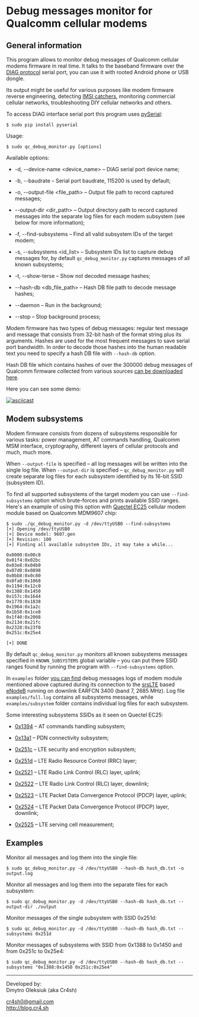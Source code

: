 
# Debug messages monitor for Qualcomm cellular modems

## General information

This program allows to monitor debug messages of Qualcomm cellular modems firmware in real time. It talks to the baseband firmware over the <a href="https://osmocom.org/projects/quectel-modems/wiki/Diag">DIAG protocol</a> serial port, you can use it with rooted Android phone or USB dongle.

Its output might be useful for various purposes like modem firmware reverse engineering, detecting <a href="https://en.wikipedia.org/wiki/IMSI-catcher">IMSI catchers</a>, monitoring commercial cellular networks, troubleshooting DIY cellular networks and others.

To access DIAG interface serial port this program uses <a href="https://pypi.org/project/pyserial/">pySerial</a>:

```
$ sudo pip install pyserial
```

Usage: 

```
$ sudo qc_debug_monitor.py [options]
```

Available options:

* -d, --device-name <device_name> – DIAG serial port device name;

* -b, --baudrate <baudrate> – Serial port baudrate, 115200 is used by default;

* -o, --output-file <file_path> – Output file path to record captured messages;

* --output-dir <dir_path> – Output directory path to record captured messages into the separate log files for each modem subsystem (see below for more information);
                        
* -f, --find-subsystems – Find all valid subsystem IDs of the target modem;
                        
* -s, --subsystems <id_list> – Subsystem IDs list to capture debug messages for, by default `qc_debug_monitor.py` captures messages of all known subsystems;
                        
* -t, --show-terse – Show not decoded message hashes;

* --hash-db <db_file_path> – Hash DB file path to decode message hashes;
  
* --daemon – Run in the background;

* --stop – Stop background process;

Modem firmware has two types of debug messages: regular text message and message that consists from 32-bit hash of the format string plus its arguments. Hashes are used for the most frequent messages to save serial port bandwidth. In order to decode those hashes into the human readable text you need to specify a hash DB file with `--hash-db` option.

Hash DB file which contains hashes of over the 300000 debug messages of Qualcomm firmware collected from various sources <a href="https://mega.nz/file/bR8wWK6I#8Yo9naeAe8d-jdW30D8u7q_N2Xcl54TebyQMOZNtzjk">can be downloaded here</a>.

Here you can see some demo:

[![asciicast](https://asciinema.org/a/JKsQuW8BurczhFpRYT8Z7tSD4.svg)](https://asciinema.org/a/JKsQuW8BurczhFpRYT8Z7tSD4)

## Modem subsystems

Modem firmware consists from dozens of subsystems responsible for various tasks: power management, AT commands handling, Qualcomm MSM interface, cryptography, different layers of cellular protocols and much, much more.

When `--output-file` is specified – all log messages will be written into the single log file. When `--output-dir` is specified – `qc_debug_monitor.py` will create separate log files for each subsystem identified by its 16-bit SSID (subsystem ID).

To find all supported subsystems of the target modem you can use `--find-subsystems` option which brute-forces and prints available SSID ranges. Here's an example of using this option with <a href="https://www.quectel.com/product/ec25.htm">Quectel EC25</a> cellular modem module based on Qualcomm MDM9607 chip:

```
$ sudo ./qc_debug_monitor.py -d /dev/ttyUSB0 --find-subsystems
[+] Opening /dev/ttyUSB0
[+] Device model: 9607.gen
[+] Revision: 100
[+] Finding all available subsystem IDs, it may take a while...

0x0000:0x00c8
0x01f4:0x02bc
0x03e8:0x04b0
0x07d0:0x0898
0x0bb8:0x0c80
0x0fa0:0x1068
0x1194:0x12c0
0x1388:0x1450
0x157c:0x1644
0x1770:0x1838
0x1964:0x1a2c
0x1b58:0x1ce8
0x1f40:0x2008
0x2134:0x21fc
0x2328:0x23f0
0x251c:0x25e4

[+] DONE
```

By default `qc_debug_monitor.py` monitors all known subsystems messages specified in `KNOWN_SUBSYSTEMS` global variable – you can put there SSID ranges found by running the program with `--find-subsystems` option.

In `examples` folder <a href="https://github.com/Cr4sh/qc_debug_monitor/tree/master/examples">you can find</a> debug messages logs of modem module mentioned above captured during its connection to the <a href="https://github.com/srsLTE/srsLTE">srsLTE</a> based <a href="https://en.wikipedia.org/wiki/Home_eNodeB">eNodeB</a> running on downlink EARFCN 3400 (band 7, 2685 MHz). Log file `examples/full.log` contains all subsystems messages, while `examples/subsystem` folder contains individual log files for each subsystem.

Some interesting subsystems SSIDs as it seen on Quectel EC25:

* <a href="https://github.com/Cr4sh/qc_debug_monitor/blob/master/examples/subsystems/ssid_1394.log">0x1394</a> – AT commands handling subsystem;

* <a href="https://github.com/Cr4sh/qc_debug_monitor/blob/master/examples/subsystems/ssid_13a1.log">0x13a1</a> – PDN connectivity subsystem;

* <a href="https://github.com/Cr4sh/qc_debug_monitor/blob/master/examples/subsystems/ssid_251c.log">0x251c</a> – LTE security and encryption subsystem;

* <a href="https://github.com/Cr4sh/qc_debug_monitor/blob/master/examples/subsystems/ssid_251d.log">0x251d</a> – LTE Radio Resource Control (RRC) layer;

* <a href="https://github.com/Cr4sh/qc_debug_monitor/blob/master/examples/subsystems/ssid_2521.log">0x2521</a> – LTE Radio Link Control (RLC) layer, uplink;

* <a href="https://github.com/Cr4sh/qc_debug_monitor/blob/master/examples/subsystems/ssid_2522.log">0x2522</a> – LTE Radio Link Control (RLC) layer, downlink;

* <a href="https://github.com/Cr4sh/qc_debug_monitor/blob/master/examples/subsystems/ssid_2523.log">0x2523</a> – LTE Packet Data Convergence Protocol (PDCP) layer, uplink;

* <a href="https://github.com/Cr4sh/qc_debug_monitor/blob/master/examples/subsystems/ssid_2524.log">0x2524</a> – LTE Packet Data Convergence Protocol (PDCP) layer, downlink;

* <a href="https://github.com/Cr4sh/qc_debug_monitor/blob/master/examples/subsystems/ssid_2525.log">0x2525</a> – LTE serving cell measurement;


## Examples

Monitor all messages and log them into the single file:

```
$ sudo qc_debug_monitor.py -d /dev/ttyUSB0 --hash-db hash_db.txt -o output.log 
```

Monitor all messages and log them into the separate files for each subsystem:

```
$ sudo qc_debug_monitor.py -d /dev/ttyUSB0 --hash-db hash_db.txt --output-dir ./output
```

Monitor messages of the single subsystem with SSID 0x251d:

```
$ sudo qc_debug_monitor.py -d /dev/ttyUSB0 --hash-db hash_db.txt --subsystems 0x251d
```

Monitor messages of subsystems with SSID from 0x1388 to 0x1450 and from 0x251c to 0x25e4:

```
$ sudo qc_debug_monitor.py -d /dev/ttyUSB0 --hash-db hash_db.txt --subsystems "0x1388:0x1450 0x251c:0x25e4"
```

---

Developed by:<br/>
Dmytro Oleksiuk (aka Cr4sh)<br/>

cr4sh0@gmail.com<br/>
http://blog.cr4.sh
